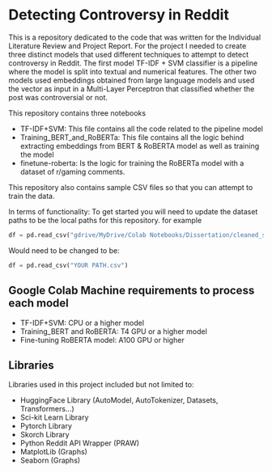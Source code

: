 # Detecting Controversy in Reddit
This is a repository dedicated to the code that was written for the Individual Literature Review and Project Report. For the project I needed to create three distinct models that used different techniques to attempt to detect controversy in Reddit.  The first model TF-IDF + SVM classifier is a pipeline where the model is split into textual and numerical features. The other two models used embeddings obtained from large language models and used the vector as input in a Multi-Layer Perceptron that classified whether the post was controversial or not. 

This repository contains three notebooks
- TF-IDF+SVM: This file contains all the code related to the pipeline model
- Training_BERT_and_RoBERTa: This file contains all the logic behind extracting embeddings from BERT & RoBERTA model as well as training the model
- finetune-roberta: Is the logic for training the RoBERTa model with a dataset of r/gaming comments.

This repository also contains sample CSV files so that you can attempt to train the data.

In terms of functionality: To get started you will need to update the dataset paths to be the local paths for this repository. 
for example
``` python
df = pd.read_csv("gdrive/MyDrive/Colab Notebooks/Dissertation/cleaned_subreddit_gaming.csv")
```
Would need to be changed to be: 
``` python
df = pd.read_csv("YOUR PATH.csv")
```

## Google Colab Machine requirements to process each model
- TF-IDF+SVM: CPU or a higher model
- Training_BERT and RoBERTA: T4 GPU or a higher model
- Fine-tuning RoBERTA model: A100 GPU or higher

## Libraries
Libraries used in this project included but not limited to: 
- HuggingFace Library (AutoModel, AutoTokenizer, Datasets, Transformers...) 
- Sci-kit Learn Library
- Pytorch Library
- Skorch Library
- Python Reddit API Wrapper (PRAW)
- MatplotLib (Graphs)
- Seaborn (Graphs)
